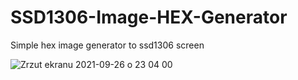 # SSD1306-Image-HEX-Generator
Simple hex image generator to ssd1306 screen

![Zrzut ekranu 2021-09-26 o 23 04 00](https://user-images.githubusercontent.com/49607785/134824466-a188a4cc-f41c-405f-87a2-136a79e25898.png)
